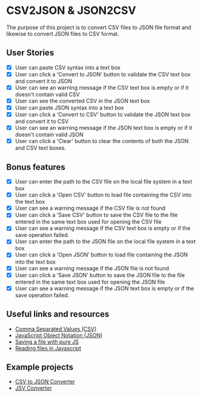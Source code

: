 # CSV2JSON & JSON2CSV

The purpose of this project is to convert CSV files to JSON file format and likewise to convert JSON files to CSV format.

## User Stories

-   [X] User can paste CSV syntax into a text box
-   [X] User can click a 'Convert to JSON' button to validate the CSV text box and convert it to JSON
-   [X] User can see an warning message if the CSV text box is empty or if it doesn't contain valid CSV
-   [X] User can see the converted CSV in the JSON text box
-   [X] User can paste JSON syntax into a text box
-   [X] User can click a 'Convert to CSV' button to validate the JSON text box and convert it to CSV
-   [X] User can see an warning message if the JSON text box is empty or if it doesn't contain valid JSON
-   [X] User can click a 'Clear' button to clear the contents of both the JSON and CSV text boxes.

## Bonus features

-   [X] User can enter the path to the CSV file on the local file system in a text box
-   [X] User can click a 'Open CSV' button to load file containing the CSV into the text box
-   [X] User can see a warning message if the CSV file is not found
-   [X] User can click a 'Save CSV' button to save the CSV file to the file entered in the same text box used for opening the CSV file
-   [X] User can see a warning message if the CSV text box is empty or if the save operation failed.
-   [X] User can enter the path to the JSON file on the local file system in a text box
-   [X] User can click a 'Open JSON' button to load file containing the JSON into the text box
-   [X] User can see a warning message if the JSON file is not found
-   [X] User can click a 'Save JSON' button to save the JSON file to the  file entered in the same text box used for opening the JSON file
-   [X] User can see a warning message if the JSON text box is empty or if the save operation failed.

## Useful links and resources

- [Comma Separated Values (CSV)](https://en.wikipedia.org/wiki/Comma-separated_values)
- [JavaScript Object Notation (JSON)](https://www.json.org/)
- [Saving a file with pure JS](https://codepen.io/davidelrizzo/pen/cxsGb)
- [Reading files in Javascript](https://codepen.io/jduprey/details/xbale)

## Example projects

- [CSV to JSON Converter](https://codepen.io/JFarrow/pen/CAwyo)
- [JSV Converter](https://gpaiva00.github.io/json-csv)